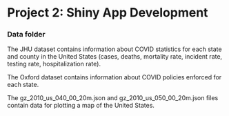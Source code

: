 # Project 2: Shiny App Development

### Data folder

The JHU dataset contains information about COVID statistics for each state and county in the United States (cases, deaths, mortality rate, incident rate, testing rate, hospitalization rate).

The Oxford dataset contains information about COVID policies enforced for each state.

The gz_2010_us_040_00_20m.json and gz_2010_us_050_00_20m.json files contain data for plotting a map of the United States.
